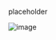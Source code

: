placeholder

![image](https://user-images.githubusercontent.com/59914970/224075933-a0ed7c77-f2d9-430a-9151-7fab1329f1aa.png)
